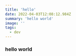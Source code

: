 ```yaml
---
title: 'hello'
date: 2022-04-03T12:08:12.984Z
summary: 'hello world'
image: ''
tags:
  - dev
---
```


### hello world
